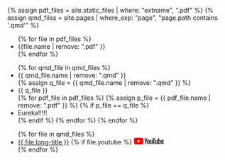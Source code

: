 {% assign pdf_files = site.static_files | where: "extname", ".pdf" %}
{% assign qmd_files = site.pages | where_exp: "page", "page.path contains '.qmd'" %}

<ul>
{% for file in pdf_files %}
    <li> {{file.name | remove: ".pdf" }} </li>
{% endfor %}
</ul>

<ul>
{% for qmd_file in qmd_files %}
    <li> {{ qmd_file.name | remove: ".qmd" }} </li>
    {% assign q_file = {{ qmd_file.name | remove: ".qmd" }} %}
    <li> {{ q_file }} </li>
    {% for pdf_file in pdf_files %}
        {% assign p_file = {{ pdf_file.name | remove: ".pdf" }} %}
        {% if p_file == q_file %}
            <li> Eureka!!!!! </li>
        {% endif %}
    {% endfor %}
{% endfor %}
</ul>

<ul>
{% for file in qmd_files %}
    <li><a href="https://julien-arino.github.io/R-for-modellers/SLIDES/{{ file.name | remove: ".qmd" }}.html">{{ file.long-title }}</a>
    {% if file.youtube %}
        <a href="{{ file.youtube }}"><img src="assets/img/yt_logo_rgb_light.png" height="15px" /></a>
    </li>
{% endfor %}
</ul>

